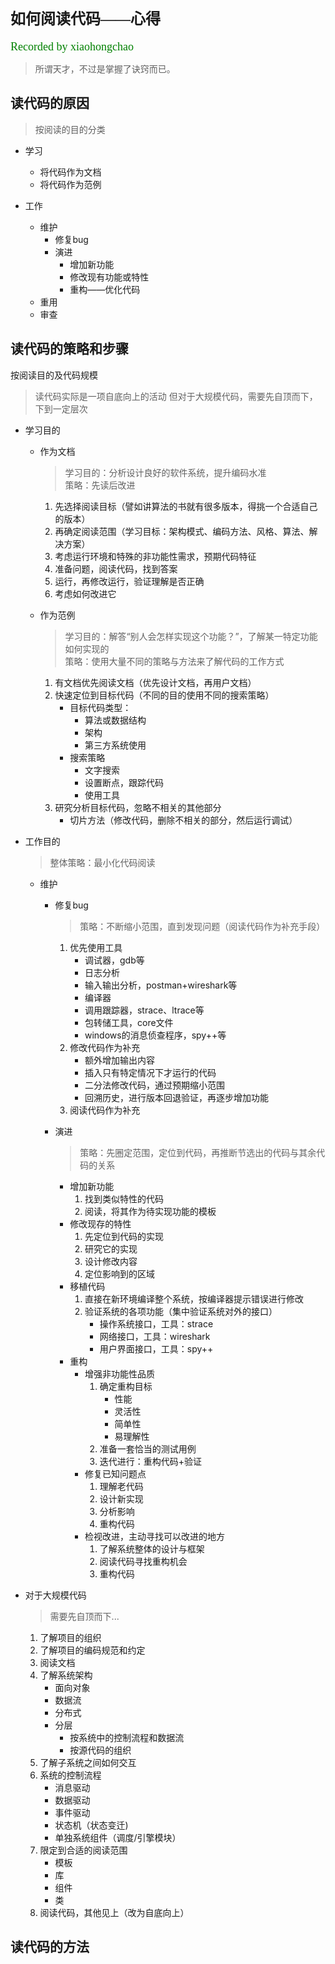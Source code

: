 # <font face="微软雅黑" size="5">如何阅读代码——心得</font>  
<font face="微软雅黑" color="green" size="4">Recorded by xiaohongchao</font>

>所谓天才，不过是掌握了诀窍而已。
  
## 读代码的原因
>按阅读的目的分类
 
* 学习  
  + 将代码作为文档
  + 将代码作为范例

* 工作
  + 维护
  	 - 修复bug
  	 - 演进
	  	 - 增加新功能
	  	 - 修改现有功能或特性
	  	 - 重构——优化代码
  + 重用
  + 审查 


## 读代码的策略和步骤  

按阅读目的及代码规模

>读代码实际是一项自底向上的活动
>但对于大规模代码，需要先自顶而下，下到一定层次

* 学习目的
  + 作为文档  
	>学习目的：分析设计良好的软件系统，提升编码水准  
	策略：先读后改进  
     1. 先选择阅读目标（譬如讲算法的书就有很多版本，得挑一个合适自己的版本）
     2. 再确定阅读范围（学习目标：架构模式、编码方法、风格、算法、解决方案）
     3. 考虑运行环境和特殊的非功能性需求，预期代码特征
     4. 准备问题，阅读代码，找到答案
     5. 运行，再修改运行，验证理解是否正确
     6. 考虑如何改进它

  + 作为范例  
	>学习目的：解答“别人会怎样实现这个功能？”，了解某一特定功能如何实现的    
	策略：使用大量不同的策略与方法来了解代码的工作方式  
     1. 有文档优先阅读文档（优先设计文档，再用户文档）
     2. 快速定位到目标代码（不同的目的使用不同的搜索策略）
	     - 目标代码类型：
		     - 算法或数据结构
		     - 架构
		     - 第三方系统使用
	     - 搜索策略
		     - 文字搜索
		     - 设置断点，跟踪代码
		     - 使用工具
     3. 研究分析目标代码，忽略不相关的其他部分
	     - 切片方法（修改代码，删除不相关的部分，然后运行调试）

* 工作目的  
	> 整体策略：最小化代码阅读  
  + 维护
	  + 修复bug  
		>策略：不断缩小范围，直到发现问题（阅读代码作为补充手段）  
	     1. 优先使用工具
		     - 调试器，gdb等
		     - 日志分析
		     - 输入输出分析，postman+wireshark等
		     - 编译器
		     - 调用跟踪器，strace、ltrace等
		     - 包转储工具，core文件
		     - windows的消息侦查程序，spy++等
	     2. 修改代码作为补充
		     - 额外增加输出内容
		     - 插入只有特定情况下才运行的代码
		     - 二分法修改代码，通过预期缩小范围
		     - 回溯历史，进行版本回退验证，再逐步增加功能
		 3. 阅读代码作为补充
  	
	  + 演进
		>策略：先圈定范围，定位到代码，再推断节选出的代码与其余代码的关系
	     - 增加新功能
		     1. 找到类似特性的代码
		     2. 阅读，将其作为待实现功能的模板
	     - 修改现存的特性
		     1. 先定位到代码的实现
		     2. 研究它的实现
		     3. 设计修改内容
		     4. 定位影响到的区域
	     - 移植代码
		     1. 直接在新环境编译整个系统，按编译器提示错误进行修改
		     2. 验证系统的各项功能（集中验证系统对外的接口）
			     - 操作系统接口，工具：strace
			     - 网络接口，工具：wireshark
			     - 用户界面接口，工具：spy++
	     - 重构
		     - 增强非功能性品质
			     1. 确定重构目标
				     - 性能
				     - 灵活性
				     - 简单性
				     - 易理解性
			     1. 准备一套恰当的测试用例
			     1. 迭代进行：重构代码+验证
		     - 修复已知问题点
			     1. 理解老代码
			     1. 设计新实现
			     1. 分析影响
			     1. 重构代码
		     - 检视改进，主动寻找可以改进的地方
			     1. 了解系统整体的设计与框架
			     2. 阅读代码寻找重构机会
			     3. 重构代码

* 对于大规模代码
	>需要先自顶而下...  
	1. 了解项目的组织
	2. 了解项目的编码规范和约定
	3. 阅读文档
	4. 了解系统架构
		+ 面向对象
		+ 数据流
		+ 分布式
		+ 分层
			- 按系统中的控制流程和数据流
			- 按源代码的组织
	5. 了解子系统之间如何交互
	6. 系统的控制流程
		+ 消息驱动
		+ 数据驱动
		+ 事件驱动
		+ 状态机（状态变迁)
		+ 单独系统组件（调度/引擎模块）
	7. 限定到合适的阅读范围
		+ 模板
		+ 库
		+ 组件
		+ 类
	8. 阅读代码，其他见上（改为自底向上）


## 读代码的方法  